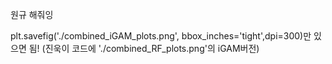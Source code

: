 원규 해줘잉

plt.savefig('./combined_iGAM_plots.png', bbox_inches='tight',dpi=300)만 있으면 됨! (진욱이 코드에 './combined_RF_plots.png'의 iGAM버전)


